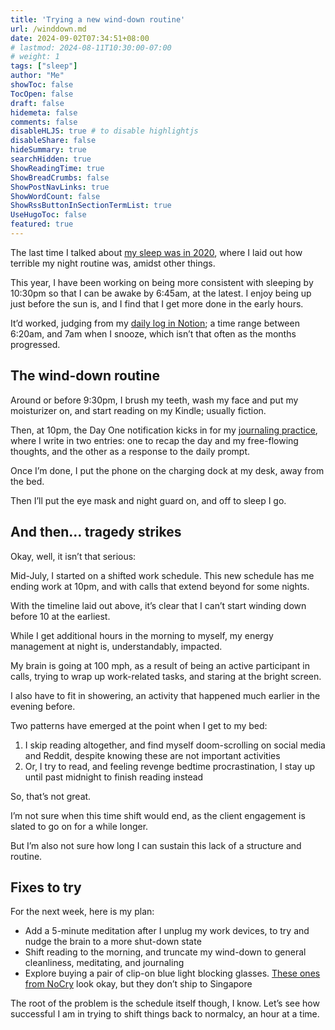 ```yaml
---
title: 'Trying a new wind-down routine'
url: /winddown.md
date: 2024-09-02T07:34:51+08:00
# lastmod: 2024-08-11T10:30:00-07:00
# weight: 1
tags: ["sleep"]
author: "Me"
showToc: false
TocOpen: false
draft: false
hidemeta: false
comments: false
disableHLJS: true # to disable highlightjs
disableShare: false
hideSummary: true
searchHidden: true
ShowReadingTime: true
ShowBreadCrumbs: false
ShowPostNavLinks: true
ShowWordCount: false
ShowRssButtonInSectionTermList: true
UseHugoToc: false
featured: true
---
```


The last time I talked about [my sleep was in 2020](/sleep), where I laid out how terrible my night routine was, amidst other things. 

This year, I have been working on being more consistent with sleeping by 10:30pm so that I can be awake by 6:45am, at the latest. I enjoy being up just before the sun is, and I find that I get more done in the early hours. 

It’d worked, judging from my [daily log in Notion](/waking); a time range between 6:20am, and 7am when I snooze, which isn’t that often as the months progressed.

## The wind-down routine
Around or before 9:30pm, I brush my teeth, wash my face and put my moisturizer on, and start reading on my Kindle; usually fiction.

Then, at 10pm, the Day One notification kicks in for my [journaling practice](/non-negotiables), where I write in two entries: one to recap the day and my free-flowing thoughts, and the other as a response to the daily prompt.

Once I’m done, I put the phone on the charging dock at my desk, away from the bed. 

Then I’ll put the eye mask and night guard on, and off to sleep I go. 

## And then… tragedy strikes

Okay, well, it isn’t that serious:

Mid-July, I started on a shifted work schedule. This new schedule has me ending work at 10pm, and with calls that extend beyond for some nights. 

With the timeline laid out above, it’s clear that I can’t start winding down before 10 at the earliest. 

While I get additional hours in the morning to myself, my energy management at night is, understandably, impacted. 

My brain is going at 100 mph, as a result of being an active participant in calls, trying to wrap up work-related tasks, and staring at the bright screen.

I also have to fit in showering, an activity that happened much earlier in the evening before.

Two patterns have emerged at the point when I get to my bed:
1. I skip reading altogether, and find myself doom-scrolling on social media and Reddit, despite knowing these are not important activities
2. Or, I try to read, and feeling revenge bedtime procrastination, I stay up until past midnight to finish reading instead 

So, that’s not great. 

I’m not sure when this time shift would end, as the client engagement is slated to go on for a while longer. 

But I’m also not sure how long I can sustain this lack of a structure and routine. 

## Fixes to try 
For the next week, here is my plan:

- Add a 5-minute meditation after I unplug my work devices, to try and nudge the brain to a more shut-down state
- Shift reading to the morning, and truncate my wind-down to general cleanliness, meditating, and journaling
- Explore buying a pair of clip-on blue light blocking glasses. [These ones from NoCry](https://nocry.com/products/overspecs-orange) look okay, but they don’t ship to Singapore

The root of the problem is the schedule itself though, I know. Let’s see how successful I am in trying to shift things back to normalcy, an hour at a time.